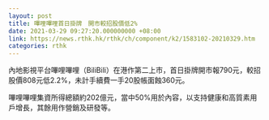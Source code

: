 ```yaml
---
layout: post
title: 嗶哩嗶哩首日掛牌　開市較招股價低2%
date: 2021-03-29 09:27:20.000000000 +08:00
link: https://news.rthk.hk/rthk/ch/component/k2/1583102-20210329.htm
categories: rthk
---
```


內地影視平台嗶哩嗶哩（BiliBili）在港作第二上市，首日掛牌開市報790元，較招股價808元低2.2%，未計手續費一手20股帳面蝕360元。

嗶哩嗶哩集資所得總額約202億元，當中50%用於內容，以支持健康和高質素用戶增長，其餘用作營銷及研發等。
